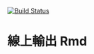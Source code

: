 [![Build Status](https://travis-ci.org/rlads2019/travis-knit.svg?branch=master)](https://travis-ci.org/rlads2019/travis-knit)

# 線上輸出 Rmd